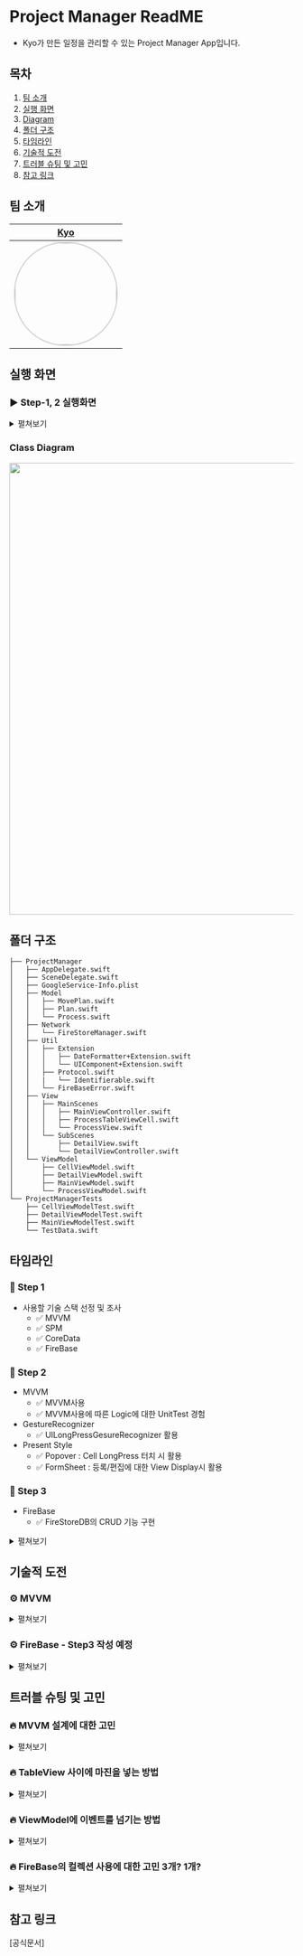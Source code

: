 # Project Manager ReadME

- Kyo가 만든 일정을 관리할 수 있는 Project Manager App입니다.

## 목차
1. [팀 소개](#팀-소개)
2. [실행 화면](#실행-화면)
3. [Diagram](#diagram)
4. [폴더 구조](#폴더-구조)
5. [타임라인](#타임라인)
6. [기술적 도전](#기술적-도전)
7. [트러블 슈팅 및 고민](#트러블-슈팅-및-고민)
8. [참고 링크](#참고-링크)


## 팀 소개
 |[Kyo](https://github.com/KyoPak)|
 |:---:|
| <img width="180px" img style="border: 2px solid lightgray; border-radius: 90px;-moz-border-radius: 90px;-khtml-border-radius: 90px;-webkit-border-radius: 90px;" src= "https://user-images.githubusercontent.com/59204352/193524215-4f9636e8-1cdb-49f1-9a17-1e4fe8d76655.PNG" >|


## 실행 화면

### ▶️ Step-1, 2 실행화면

<details>
<summary> 
펼쳐보기
</summary>

|**기능**|**실행화면**|
|:--:|:--:|
|Plan 등록|<img src="https://i.imgur.com/K4GmBny.gif" width=800>|
|Plan 변경|<img src="https://i.imgur.com/qLfYF4K.gif" width=800>|
|Plan 이동|<img src="https://i.imgur.com/41kaK6t.gif" width=800>|

</details>

### Class Diagram

<img src="https://i.imgur.com/eoeILza.png" width=800>
 
## 폴더 구조

```
├── ProjectManager
│   ├── AppDelegate.swift
│   ├── SceneDelegate.swift
│   ├── GoogleService-Info.plist
│   ├── Model
│   │   ├── MovePlan.swift
│   │   ├── Plan.swift
│   │   └── Process.swift
│   ├── Network
│   │   └── FireStoreManager.swift
│   ├── Util
│   │   ├── Extension
│   │   │   ├── DateFormatter+Extension.swift
│   │   │   └── UIComponent+Extension.swift
│   │   ├── Protocol.swift
│   │   |   └── Identifierable.swift
│   │   └── FireBaseError.swift
│   ├── View
│   │   ├── MainScenes
│   │   │   ├── MainViewController.swift
│   │   │   ├── ProcessTableViewCell.swift
│   │   │   └── ProcessView.swift
│   │   └── SubScenes
│   │       ├── DetailView.swift
│   │       └── DetailViewController.swift
│   └── ViewModel
│       ├── CellViewModel.swift
│       ├── DetailViewModel.swift
│       ├── MainViewModel.swift
│       └── ProcessViewModel.swift
└── ProjectManagerTests
    ├── CellViewModelTest.swift
    ├── DetailViewModelTest.swift
    ├── MainViewModelTest.swift
    └── TestData.swift
```

##  타임라인
### 👟 Step 1

- 사용할 기술 스택 선정 및 조사 
    - ✅ MVVM
    - ✅ SPM
    - ✅ CoreData
    - ✅ FireBase

### 👟 Step 2
- MVVM
    - ✅ MVVM사용
    - ✅ MVVM사용에 따른 Logic에 대한 UnitTest 경험
- GestureRecognizer
    - ✅ UILongPressGesureRecognizer 활용
- Present Style
    - ✅ Popover : Cell LongPress 터치 시 활용
    - ✅ FormSheet : 등록/편집에 대한 View Display시 활용

### 👟 Step 3
- FireBase 
    - ✅ FireStoreDB의 CRUD 기능 구현

<details>
<summary> 
펼쳐보기
</summary>

- `MainViewModel`
    - 모든 Process(todo, doing, done)에 대한 데이터를 가지고 있게끔 하였습니다.
    - Process 별로 Data의 추가, 변경, 삭제 기능을 구현하였습니다.
    - MainViewController에서 PopOver가 발생하면 누른 Process 이외의 Process들이 저장되는 `popOverProcessList`가 변경되고 bind를 통해서 PopOver이벤트가 MainViewController로 전달되게끔 구현하였습니다.

- `ProcessViewModel`
    - 각 Process에 해당하는 Data들을 가지고 있으며, Data의 갯수를 HeaderView에 표시해주고, `applySnapshot`이 Bind를 통해 Data들이 표시되게끔 구현하였습니다. 
    
- `ProcessViewController`
    - Cell 터치, Long Press의 이벤트가 발생한다면 Delegate를 통해 MainViewController로 전달되고, MainViewModel에서 이벤트가 처리되도록 구현하였습니다.
    
- `DetailViewModel`
    - `MainViewModel`에게 전달받은 Data를 UI로 보여주고, Edit할 수 있는지에 대한 로직이 담겨있는 ViewModel입니다.
    - `DetailViewModel`이 생성될때 주입되는 Data가 nil이라면 새로운 데이터를 추가, nil이 아니라면 Data Edit으로 로직이 작동되게끔 구현하였습니다.
    
- Data를 `DetailView`에서 입력 후, `MainViewModel`로 넘기는 과정
    - `DetailViewModel`에서 Data를 입력후 Done버튼을 누르면 `DetailViewModel`의 `createData()`를 통해 데이터가 만들어지고, 만들어진 데이터를 Delegate메서드`shareData()`를 통해 `MainViewController`에게 이벤트를 넘기면서 `MainViewModel`에서 이벤트에 대한 로직이 처리되게끔 구현하였습니다.

- `CellViewModel`
    - `CellViewModel`은 Data를 UI에 보여주고, DeadLine을 넘겼을 경우 날짜 Label의 색상을 변경하는 로직을 담았습니다.
    
</details>



## 기술적 도전
### ⚙️ MVVM
<details>
<summary> 
펼쳐보기
</summary>
    
- <img src="https://i.imgur.com/i14DfmA.png" width=500>
- 위의 그림처럼 MVVM에서의 View는 오직 시각적인 요소로만 이루어져야합니다.
- ViewModel에서는 View의 로직을 처리하며, ViewModel 자체는 View의 로직을 처리하는 객체입니다. 
    
- 💡 기존의 MVC와 다른 점은 ViewController내부가 계층화가 되었다는 점입니다. 로직에 대한 부분을 ViewModel에서 처리하기 때문에 ViewController가 비대해지지 않는 점도 있지만, 테스트가 용이해진다는 점이 강점이라 생각됩니다. 
- 실제로 프로젝트를 하며 가장 체감되었던 좋은 점은 모델의 로직이 아닌 View의 로직을 Test할 수 있다는 점 입니다. 
- MVC에서의 View의 로직 테스트가 어려웠던 이유는 ViewController 내부에 로직과 View가 결합되어 있고, ViewController의 LifeCycle 또한 고려해줘야하기 때문에 테스트 용이성이 더욱 체감되었습니다.
    
</details> 

### ⚙️ FireBase - Step3 작성 예정
<details>
<summary> 
펼쳐보기
</summary>
    
- 
- 💡 
    
</details> 



## 트러블 슈팅 및 고민
### 🔥 MVVM 설계에 대한 고민 
    
<details>
<summary> 
펼쳐보기
</summary>

**문제 👀**
    
처음 구조를 생각 했을 때, `DataManager`라는 싱글톤 클래스에서 데이터를 관리하고,
`MainViewModel`의 역할은 `DataManager`의 데이터를 각 리스트에 보여주고, `DataManage`r의 변경사항에 따라 `MainViewModel`이 가지고 있는 데이터가 갱신되게끔 생각하였습니다.

하지만 굳이 `DataManager`라는 또 다른 Class를 만들어 관리하는 것이 불필요하다고 생각이 되었고, 
테스트에 사용되는 객체가 독립적이어야 하는데 싱글톤 같은 경우 하나의 객체에 접근하기 때문에 MVVM의 장점중 하나인 테스트 용이성이 자칫 떨어질 수 있다고 생각이 들었습니다.
    
때문에 현재와 같이 MainViewModel에서 데이터를 관리하고, Process(등록, 편집, 삭제), index를 관리하게끔 설계를 변경하였습니다.

설계는 추후 또 변경될 수 있습니다!
 
</details>

### 🔥 TableView 사이에 마진을 넣는 방법

<details>
<summary> 
펼쳐보기
</summary>

**문제 👀**

**해결 🔥**

</details>

### 🔥 ViewModel에 이벤트를 넘기는 방법

<details>
<summary> 
펼쳐보기
</summary>

**문제 👀**

**해결 🔥**

</details>


### 🔥 FireBase의 컬렉션 사용에 대한 고민 3개? 1개?

<details>
<summary> 
펼쳐보기
</summary>

**문제 👀**

**해결 🔥**

</details>


## 참고 링크

[공식문서]


